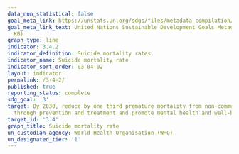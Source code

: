 ```yaml
---
data_non_statistical: false
goal_meta_link: https://unstats.un.org/sdgs/files/metadata-compilation/Metadata-Goal-3.pdf
goal_meta_link_text: United Nations Sustainable Development Goals Metadata (PDF 65.1
  KB)
graph_type: line
indicator: 3.4.2
indicator_definition: Suicide mortality rates
indicator_name: Suicide mortality rate
indicator_sort_order: 03-04-02
layout: indicator
permalink: /3-4-2/
published: true
reporting_status: complete
sdg_goal: '3'
target: By 2030, reduce by one third premature mortality from non-communicable diseases
  through prevention and treatment and promote mental health and well-being
target_id: '3.4'
graph_title: Suicide mortality rate
un_custodian_agency: World Health Organisation (WHO)
un_designated_tier: '1'
---
```

